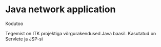 # Java network application
Kodutoo 

Tegemist on ITK projektiga võrgurakendused Java baasil.
Kasutatud on Servlete ja JSP-si
